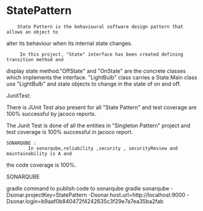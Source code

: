 # StatePattern
       
        State Pattern is the behavioural software design pattern that allows an object to 
alter its behaviour when its internal state changes.


         In this project, "State" interface has been created defining transition method and 
display state method."OffState" and "OnState" are the concrete classes which implements the 
interface. "LightBulb" class carries a State.Main class use "LightBulb" and state objects to 
change in the state of on and off.


JunitTest:
  
   There is JUnit Test also present for all "State Pattern"  and test coverage are 100%
  successful by jacoco reports.
  
  
   The  Junit Test is done of all the entities in  "Singleton Pattern" project and test coverage 
  is 100% successful in jacoco report.
  
         
    SONARQUBE :
            In sonarqube,reliability ,security , securityReview and maintainability is A and 
  the code coverage is 100%. 

       
  SONARQUBE 
  
  gradle command to publish code to sonarqube
gradle sonarqube
           -Dsonar.projectKey=StatePattern
          -Dsonar.host.url=http://localhost:9000
         -Dsonar.login=b9aaf0b840472f4242635c3f29e7a7ea35ba2fab